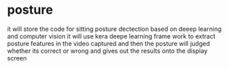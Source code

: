 # posture
it will store the code for sitting posture dectection based on deeep learning and computer vision
it will use kera deepe learning frame work to extract posture features in the video captured
and then the posture will judged whether its correct or wrong and gives out the results onto the display screen
